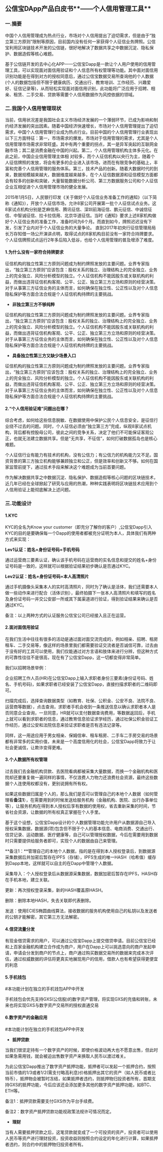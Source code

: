 ## 公信宝DApp产品白皮书**——个人信用管理工具**

### 一.摘要

中国个人信用管理成为热点行业，市场对个人信用提出了迫切需求，但是由于“独立第三方原则”限制等原因，目前国内没有任何一家获得个人征信业务牌照。公信宝利用区块链技术开发的公信链，很好地解决了数据共享之中数据沉淀、隐私保护、数据造假等核心难题。

基于公信链开发的去中心化APP——公信宝Dapp是一款让个人用户使用的信用管理工具，可以实现面对面信用验证和个人信息所有权管理等功能。其中面对面信用识别功能是在得到对方的授权同意后，通过公信宝数据交易所查询他的个人数据\(个人的数据包括但不限于健康病历、交通出行、教育培训、工作经历、兴趣爱好、征信记录等\)，从而轻松实现面对面信用识别，此功能将广泛应用于招聘、相亲、租赁、二手交易、贷款等需要个人信用数据作为风控依据的领域。

### 二.我国个人信用管理现状

当前，信用状况差是我国社会主义市场经济发展的一个薄弱环节，已成为影响和制约经济发展的突出因素。随着中国经济快速增长，市场对个人信用管理提出了迫切需求，中国个人信用管理行业成为热点行业。目前中国的个人信用管理行业表现出以下三方面特征：第一，市场需求的爆发。市场对于信用管理的需求，尤其是个人信用管理市场需求非常旺盛。其中有两个重要的拐点，其一是异军突起的互联网金融市场；其二是消费金融在中国的兴起。第二，个人信用管理机构主体多元化。在此之前，中国企业信用管理主体相 对较多，而个人征信机构以央行为主，随着个人征信牌照的发放，将会有更多的企业进入该市场，进而在有限竞争的基础上，丰富和完善个人信用管理的服务体系。第三，技术产品的创新。随着大数据时代的到来，数据规模越来越大，数据维度越来越多，在个人征信数据源和征信模型方面都会有较多的创新和突破，大量智能数据分析公司、第三方数据服务公司和个人征信企业互相促进个人信用管理市场的健全发展。

2015年1月5日，人民银行印发《关于做好个人征信业务准备工作的通知》（以下简称《通知》），开放个人征信市场，允许8家公司开展第一批个人征信试点业务。这8家试点机构分别是芝麻信用、腾讯征信、深圳前海征信、鹏元征信、中诚信征信、中智诚征信、拉卡拉信用、北京华道征信。当时《通知》要求上述8家机构做好个人征信业务的准备工作，准备时间为6个月。而直到如今，牌照迟迟没有下发，引发了业内对于个人征信业务的大量争论。 直到2017年初央行征信管理局局长万存知借一场公开演讲点明，取得试点的8家机构目前没有一家符合持牌要求。个人征信牌照试点运行2年多后陷入低谷，也给个人信用管理的普及增添了难度。

#### 1.**为什么没有一家符合持牌要求**

征信机构的独立性第三方原则问题成为制约牌照发放的主要问题。业界专家指出，“独立第三方原则”应该包含：股权关系的独立、治理结构上的完全独立、业务上的完全独立、风险分析模型的独立。个人征信机构不能因股东或关联机构的利益，而做出违背征信机构客观、公平、公正、独立第三方立场和原则的经营决策。对于从事第三方征信业务的主体而言，如何确保在独立性、公正性以及对个人信息隐私保护等方面合法合规是个人征信机构持牌的主要挑战。

* **非独立第三方不够纯粹**

征信机构的独立性第三方原则问题成为制约牌照发放的主要问题。业界专家指出，“独立第三方原则”应该包含：股权关系的独立、治理结构上的完全独立、业务上的完全独立、风险分析模型的独立。个人征信机构不能因股东或关联机构的利益，而做出违背征信机构客观、公平、公正、独立第三方立场和原则的经营决策。对于从事第三方征信业务的主体而言，如何确保在独立性、公正性以及对个人信息隐私保护等方面合法合规是个人征信机构持牌的主要挑战。

* **具备独立性第三方又缺少场景入口**

征信机构的独立性第三方原则问题成为制约牌照发放的主要问题。业界专家指出，“独立第三方原则”应该包含：股权关系的独立、治理结构上的完全独立、业务上的完全独立、风险分析模型的独立。个人征信机构不能因股东或关联机构的利益，而做出违背征信机构客观、公平、公正、独立第三方立场和原则的经营决策。对于从事第三方征信业务的主体而言，如何确保在独立性、公正性以及对个人信息隐私保护等方面合法合规是个人征信机构持牌的主要挑战。

#### 2.**“个人信用验证难”问题出在哪？**

综合考虑，如何给这些信息脱敏、在数据使用中保护公民个人信息安全，是征信行业绕不过去的问题。同时，个人征信必须由“独立第三方”完成，纵观8家试点机构，背后都有控股母公司，彼此之间的竞争关系，决定了他们不可能保证客观公正，也就无法建立数据共享。但是“无共享，不征信”，如何打破数据孤岛也是核心难题。

个人征信行业有能力有技术的机构，没有公信力；有公信力的机构能力又不足。国资背景的第三方独立机构能够兼顾独立和公正，但是效率和创新又不够。如何在国家监管前提下，通过技术手段来解决这个难题成为当前首要问题。

作为解决数据共享之中数据沉淀、隐私保护、数据造假等核心问题的区块链技术，近几年已经在全球掀起了研究与应用的热潮，种种实践表明将区块链技术应用到个人信用验证上能彻底解决上述问题。

### 三.功能设计

#### 1.KYC

KYC的全名为Know your customer（即充分了解你的客户）,公信宝Dapp引入KYC的目的是要确保每一个Dapp的使用者都被充分证明为本人，具体我们有两种方式来实现：

**Lev1认证：姓名+身份证号码+手机号码**

通过运营商三要素认证，确认该手机号码在运营商的实名信息和提交的姓名+身份证号码是一致的，这样就可以根据验证结果初步确认是否通过KYC。

**Lev2认证：姓名+身份证号码+本人高清照片**

通过手机摄像头采集本人的实时高清照片，同时为了确认是活体，我们还需要本人做一些动作来进行配合（活体识别），最终拍摄下一张本人高清照片和填写的姓名及身份证号码一并交公安部一所或其下属渠道进行验证，得到验证结果来确认是否通过KYC。

备注：以上两种方式的认证服务公信宝公司已经接入且正在运营。

#### 2.面对面信用验证

在我们生活中往往有很多的活动是通过面对面交流完成的，例如相亲、招聘、租房租车、二手交易等，像这样的场景里我们都需要验证交流者是否诚信可靠，过去由于没有好的工具可以使用，我们仅能通过对方言语和肢体来进行分辨，但这种方式的可靠性往往不是很高，现在有了公信宝Dapp，这一切都变得非常简单。

我们以招聘场景举例：

企业招聘工作人员\(HR\)在公信宝Dapp上输入求职者身份三要素\(身份证号码、姓名、手机号码\)，如果求职者已经安装了公信宝Dapp，直接扫描求职者的二维码即可。

扫描完成后，选择查询数据类型（如教育、社保、公积金、公安不良、法院不良、运营商等数据），点击查询，求职者手机会收到一条推送信息以确认求职者本人是否同意企业查询，一旦同意，HR就可以支付数据查询费用，等数据返回后，手机上就可以看到求职者的信息，通过教育信息验证求学经历，通过社保公积金验证工作经历，通过公安和法院信息来验证求职者是否有违法记录等。

同样，这一用途应用于男女相亲、保姆信审、租车租房、二手车二手房交易的场景都有非常多的实用价值，未来是一个高度信用化的社会，公信宝Dapp将致力于让社会更诚信，让欺诈变得更难。

#### 3.个人数据所有权管理

过去我们去金融机构贷款、去医院看病都被采集大量数据，而换一个金融机构和医院却还要重复做一遍同样的事情，不仅浪费人力物力还浪费社会资源，最终这些数据个人连使用权都没有，更别说拥有所有权。

如果这些数据归属是个人的，那么我们是否可以管理自己的本地个人数据（如何管理看**备注1**），在需要用到的时候发送给服务机构（金融机构、医院、出行办事单位等），让服务机构在得到本人授权后享有数据的使用权，省去重新采集的时间，节省社会资源，让数据的所有权真正掌握在个人手里。

基于这个设想，公信宝Dapp设计的个人数据管理功能允许用户从数据源自己导入授权采集数据，数据源\(项\)包含但不限于个人的基本信息、电商消费、交通出行、信贷记录、运动数据、医疗健康等，自己可以管理授权数据，今后在需要用到数据时只需要提供给服务者即可，实现个人的数据由自己来管理。

**备注1：**管理自己的本地个人数据，指的是在得到本人授权登录后，到数据源采集数据后并加密后暂存在IPFS（存储），IPFS生成的唯一HASH（哈希值）缓存到Dapp本地，这样就可以自主的在Dapp中管理个人数据。

采集导入：个人授权登录后从数据源采集数据，数据加密后暂存在IPFS，HASH存在手机本地，建立关联。

更新：再次授权登录采集，新的HASH覆盖原HASH。

删除：删除本地HASH，失去关联即代表删除。

发送：使用ECIES椭圆曲线算法，接收数据的服务机构使用自己的私钥以及发送者的公钥才能解密，其它第三方无法解密。

#### 4.信贷流量分发

有现金借贷需求的用户，可以通过公信宝Dapp上提交借贷申请。目前公信宝已经和上百家金融机构建立合作成为商户，用户在Dapp上可以挑选意向的商户发起申请，申请会分发到商户的节点上，商户通过购买数据交易所的数据来完成本次评估，通过权威数据的评估将更真实地展现用户的信用，借款人也有希望获得更便宜的利息

#### 5.手机钱包

\#本功能计划在独立的手机钱包APP中开发

手机钱包会优先支持GXS\(公信股\)的数字资产管理，将实现GXS的充值和转账，未来也将实现GXS与数字资产交易所的授权直通交易

#### 6.**数字资产的金融应用**

\#本功能计划在独立的手机钱包APP中开发

* **抵押贷款**

当我们很坚定持有一个数字资产的时候，即使价格波动再大也不愿意出售，但此时如果急需用钱，就会被迫出售数字资产来换取人民币以渡过难关。

为此公信宝Dapp推出了数字资产抵押功能，抵押者可以发起一个抵押合约，按照当前市值的1/3或者1/2\(需支付略高利息\)价格抵押出其它的资产（如人民币或者比特币），抵押物会被暂时冻结，如果抵押者违约，则抵押物归投资者所有，首期支持GXS的抵押功能，今后应该还会添加更多其他的数字资产抵押功能，如BTC、ETH等。

备注1：抵押贷款需要支付GXS作为平台手续费。

备注2：数字资产抵押贷款功能视政策法规许可情况而定。

* **理财**

当有人需要抵押贷款之后，这笔贷款就变成了一个可投资的资产，投资者可以使用人民币等资产进行理财投资，投资收益则按照合约设定的年化进行计算，如果抵押者违约，则合约中的抵押物归投资者所有。

